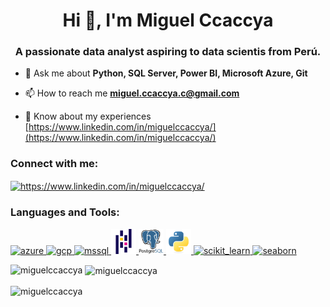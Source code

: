 <h1 align="center">Hi 👋, I'm Miguel Ccaccya</h1>
<h3 align="center">A passionate data analyst aspiring to data scientis from Perú.</h3>

- 💬 Ask me about **Python, SQL Server, Power BI, Microsoft Azure, Git**

- 📫 How to reach me **miguel.ccaccya.c@gmail.com**

- 📄 Know about my experiences [https://www.linkedin.com/in/miguelccaccya/](https://www.linkedin.com/in/miguelccaccya/)

<h3 align="left">Connect with me:</h3>
<p align="left">
<a href="https://linkedin.com/in/https://www.linkedin.com/in/miguelccaccya/" target="blank"><img align="center" src="https://raw.githubusercontent.com/rahuldkjain/github-profile-readme-generator/master/src/images/icons/Social/linked-in-alt.svg" alt="https://www.linkedin.com/in/miguelccaccya/" height="30" width="40" /></a>
</p>

<h3 align="left">Languages and Tools:</h3>
<p align="left"> <a href="https://azure.microsoft.com/en-in/" target="_blank" rel="noreferrer"> <img src="https://www.vectorlogo.zone/logos/microsoft_azure/microsoft_azure-icon.svg" alt="azure" width="40" height="40"/> </a> <a href="https://cloud.google.com" target="_blank" rel="noreferrer"> <img src="https://www.vectorlogo.zone/logos/google_cloud/google_cloud-icon.svg" alt="gcp" width="40" height="40"/> </a> <a href="https://www.microsoft.com/en-us/sql-server" target="_blank" rel="noreferrer"> <img src="https://www.svgrepo.com/show/303229/microsoft-sql-server-logo.svg" alt="mssql" width="40" height="40"/> </a> <a href="https://pandas.pydata.org/" target="_blank" rel="noreferrer"> <img src="https://raw.githubusercontent.com/devicons/devicon/2ae2a900d2f041da66e950e4d48052658d850630/icons/pandas/pandas-original.svg" alt="pandas" width="40" height="40"/> </a> <a href="https://www.postgresql.org" target="_blank" rel="noreferrer"> <img src="https://raw.githubusercontent.com/devicons/devicon/master/icons/postgresql/postgresql-original-wordmark.svg" alt="postgresql" width="40" height="40"/> </a> <a href="https://www.python.org" target="_blank" rel="noreferrer"> <img src="https://raw.githubusercontent.com/devicons/devicon/master/icons/python/python-original.svg" alt="python" width="40" height="40"/> </a> <a href="https://scikit-learn.org/" target="_blank" rel="noreferrer"> <img src="https://upload.wikimedia.org/wikipedia/commons/0/05/Scikit_learn_logo_small.svg" alt="scikit_learn" width="40" height="40"/> </a> <a href="https://seaborn.pydata.org/" target="_blank" rel="noreferrer"> <img src="https://seaborn.pydata.org/_images/logo-mark-lightbg.svg" alt="seaborn" width="40" height="40"/> </a> </p>

<p><img align="left" src="https://github-readme-stats.vercel.app/api/top-langs?username=miguelccaccya&show_icons=true&locale=en&layout=compact" alt="miguelccaccya" /></p>

<p>&nbsp;<img align="center" src="https://github-readme-stats.vercel.app/api?username=miguelccaccya&show_icons=true&locale=en" alt="miguelccaccya" /></p>

<p><img align="center" src="https://github-readme-streak-stats.herokuapp.com/?user=miguelccaccya&" alt="miguelccaccya" /></p>

